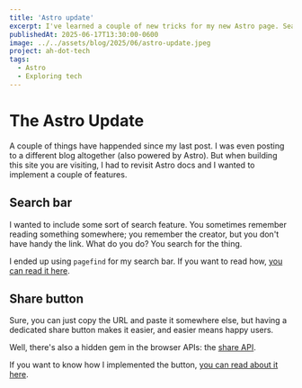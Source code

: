```yaml
---
title: 'Astro update'
excerpt: I've learned a couple of new tricks for my new Astro page. Search? You got it. Meta tags? Go for it.
publishedAt: 2025-06-17T13:30:00-0600
image: ../../assets/blog/2025/06/astro-update.jpeg
project: ah-dot-tech
tags:
  - Astro
  - Exploring tech
---
```

# The Astro Update

A couple of things have happended since my last post. I was even posting to a different blog altogether (also powered by Astro). But when building this site you are visiting, I had to revisit Astro docs and I wanted to implement a couple of features.

## Search bar

I wanted to include some sort of search feature. You sometimes remember reading something somewhere; you remember the creator, but you don't have handy the link. What do you do? You search for the thing.

I ended up using `pagefind` for my search bar. If you want to read how, [you can read it here](/blog/astro-search).

## Share button

Sure, you can just copy the URL and paste it somewhere else, but having a dedicated share button makes it easier, and easier means happy users.

Well, there's also a hidden gem in the browser APIs: the [share API](https://developer.mozilla.org/en-US/docs/Web/API/Navigator/share).

If you want to know how I implemented the button, [you can read about it here](/blog/astro-share-button).